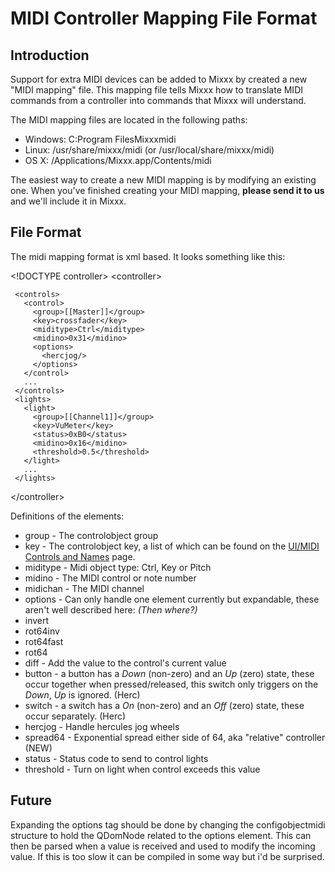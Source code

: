 # MIDI Controller Mapping File Format

## Introduction

Support for extra MIDI devices can be added to Mixxx by created a new
"MIDI mapping" file. This mapping file tells Mixxx how to translate MIDI
commands from a controller into commands that Mixxx will understand.

The MIDI mapping files are located in the following paths:

  - Windows: C:Program FilesMixxxmidi
  - Linux: /usr/share/mixxx/midi (or /usr/local/share/mixxx/midi)
  - OS X: /Applications/Mixxx.app/Contents/midi

The easiest way to create a new MIDI mapping is by modifying an existing
one. When you've finished creating your MIDI mapping, **please send it
to us** and we'll include it in Mixxx.

## File Format

The midi mapping format is xml based. It looks something like this:

\<\!DOCTYPE controller\> \<controller\>

``` 
 <controls>
   <control>
     <group>[[Master]]</group>
     <key>crossfader</key>
     <miditype>Ctrl</miditype>
     <midino>0x31</midino>
     <options>
       <hercjog/>
     </options>
   </control>
   ...
 </controls>
 <lights>
   <light>
     <group>[[Channel1]]</group>
     <key>VuMeter</key>
     <status>0xB0</status>
     <midino>0x16</midino>
     <threshold>0.5</threshold>
   </light>
   ...
 </lights>
```

\</controller\>

Definitions of the elements:

  - group - The controlobject group
  - key - The controlobject key, a list of which can be found on the
    [UI/MIDI Controls and Names](ui_midi_controls_and_names) page.
  - miditype - Midi object type: Ctrl, Key or Pitch
  - midino - The MIDI control or note number
  - midichan - The MIDI channel
  - options - Can only handle one element currently but expandable,
    these aren't well described here: *(Then where?)*
  - invert
  - rot64inv
  - rot64fast
  - rot64
  - diff - Add the value to the control's current value
  - button - a button has a *Down* (non-zero) and an *Up* (zero) state,
    these occur together when pressed/released, this switch only
    triggers on the *Down*, *Up* is ignored. (Herc)
  - switch - a switch has a *On* (non-zero) and an *Off* (zero) state,
    these occur separately. (Herc)
  - hercjog - Handle hercules jog wheels
  - spread64 - Exponential spread either side of 64, aka "relative"
    controller (NEW)
  - status - Status code to send to control lights
  - threshold - Turn on light when control exceeds this value

## Future

Expanding the options tag should be done by changing the
configobjectmidi structure to hold the QDomNode related to the options
element. This can then be parsed when a value is received and used to
modify the incoming value. If this is too slow it can be compiled in
some way but i'd be surprised.
